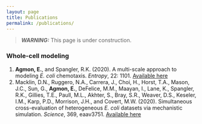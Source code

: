 ```yaml
---
layout: page
title: Publications
permalink: /publications/
---
```


> **_WARNING:_**  This page is under construction.

### Whole-cell modeling

1. **Agmon, E.**, and Spangler, R.K. (2020). A multi-scale approach to modeling _E. coli_ chemotaxis. _Entropy_, 22: 1101. [Available here](https://www.mdpi.com/1099-4300/22/10/1101)
2. Macklin, D.N., Ruggero, N.A., Carrera, J., Choi, H., Horst, T.A., Mason, J.C., Sun, G., **Agmon, E.**, DeFelice, M.M., Maayan, I., Lane, K., Spangler, R.K., Gillies, T.E., Paull, M.L., Akhter, S., Bray, S.R., Weaver, D.S., Keseler, I.M., Karp, P.D., Morrison, J.H., and Covert, M.W. (2020). Simultaneous cross-evaluation of heterogeneous _E. coli_ datasets via mechanistic simulation. _Science_, 369, eaav3751. [Available here](https://science.sciencemag.org/content/369/6502/eaav3751.abstract)